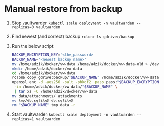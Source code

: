 # Manual restore from backup

1. Stop vaultwarden `kubectl scale deployment -n vaultwarden --replicas=0 vaultwarden`
1. Find newest (and correct) backup `rclone ls gdrive:/backup`
1. Run the below script:

   ```bash
   BACKUP_ENCRYPTION_KEY='<the_password>'
   BACKUP_NAME='<newest backup name>'
   mv /home/adzik/docker/vw-data /home/adzik/docker/vw-data-old > /dev/null 2>&1
   mkdir /home/adzik/docker/vw-data
   cd /home/adzik/docker/vw-data
   rclone copy gdrive:backup/"$BACKUP_NAME" /home/adzik/docker/vw-data
   openssl enc -d -aes256 -salt -pbkdf2 -pass pass:"$BACKUP_ENCRYPTION_KEY" \
    -in /home/adzik/docker/vw-data/"$BACKUP_NAME" \
    | tar xz -C /home/adzik/docker/vw-data
   mv data/attachments/ attachments
   mv tmp/db.sqlite3 db.sqlite3
   rm "$BACKUP_NAME" tmp data -r
   ```

1. Start vaultwarden `kubectl scale deployment -n vaultwarden --replicas=1 vaultwarden`
